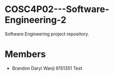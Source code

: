 # COSC4P02---Software-Engineering-2
Software Engineering project repository.

# Members 

 - Brandon Daryl Wanji  6151351 
 Test 

